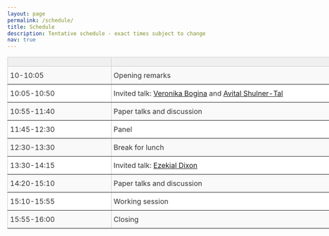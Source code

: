 ```yaml
---
layout: page
permalink: /schedule/
title: Schedule
description: Tentative schedule - exact times subject to change
nav: true
---
```


<!-- |                |            |
| ------------- |-------------|
| 10:00      | Opening remarks       |
| 10:05-10:50   | Invited talk: [Veronika Bogina](http://www.cycat.io/team/veronika-bogina/) and  [Avital Shulner-Tal](http://www.cycat.io/team/avital-shulner-tal/)        |
| 10:50-10:55   | Break        |
| 10:55-11:40   | Paper talks and discussion        |
| 11:40-11:45   | Break        |
| 11:45-12:30   | Panel        |
| 12:30-13:30   | Lunch break        |
| 13:30-14:15   | Invited talk: [Ezekial Dixon](https://www.asc.upenn.edu/people/faculty/ezekiel-dixon-roman-phd)        |
| 14:15-14:20   | Break        |
| 14:20-15:10   | Paper talks and discussion        |
| 15:10-15:55   | Working session        |
| 15:55-16:00   | Closing        |




 -->
<style type="text/css">
.tg  {border-collapse:collapse;border-color:#ccc;border-spacing:0;}
.tg td{background-color:#fff;border-color:#ccc;border-style:solid;border-width:1px;color:#333;
  overflow:hidden;padding:10px 5px;word-break:normal;}
.tg th{background-color:#f0f0f0;border-color:#ccc;border-style:solid;border-width:1px;color:#333;
  font-weight:normal;overflow:hidden;padding:10px 5px;word-break:normal;}
.tg .tg-0pky{border-color:inherit;text-align:left;vertical-align:top}
.tg .tg-btxf{background-color:#f9f9f9;border-color:inherit;text-align:left;vertical-align:top}
@media screen and (max-width: 767px) {.tg {width: auto !important;}.tg col {width: auto !important;}.tg-wrap {overflow-x: auto;-webkit-overflow-scrolling: touch;}}</style>
<div class="tg-wrap"><table class="tg" style="undefined;table-layout: fixed; width: 1260px">
<colgroup>
<col style="width: 236px">
<col style="width: 1024px">
</colgroup>
<thead>
  <tr>
    <th class="tg-0pky"></th>
    <th class="tg-0pky"></th>
  </tr>
</thead>
<tbody>
  <tr>
    <td class="tg-btxf">10-10:05</td>
    <td class="tg-btxf">Opening remarks</td>
  </tr>
  <tr>
    <td class="tg-0pky">10:05-10:50</td>
    <td class="tg-0pky">Invited talk: <a href="http://www.cycat.io/team/veronika-bogina/">Veronika Bogina</a> and  <a href="http://www.cycat.io/team/avital-shulner-tal/">Avital Shulner-Tal</a></td>
  </tr>
  <tr>
    <td class="tg-btxf">10:55-11:40</td>
    <td class="tg-btxf">Paper talks and discussion</td>
  </tr>
  <tr>
    <td class="tg-0pky">11:45-12:30</td>
    <td class="tg-0pky">Panel</td>
  </tr>
  <tr>
    <td class="tg-btxf">12:30-13:30</td>
    <td class="tg-btxf">Break for lunch</td>
  </tr>
  <tr>
    <td class="tg-0pky">13:30-14:15</td>
    <td class="tg-0pky">Invited talk: <a href="https://www.asc.upenn.edu/people/faculty/ezekiel-dixon-roman-phd">Ezekial Dixon</a></td>
  </tr>
  <tr>
    <td class="tg-btxf">14:20-15:10</td>
    <td class="tg-btxf">Paper talks and discussion</td>
  </tr>
  <tr>
    <td class="tg-0pky">15:10-15:55</td>
    <td class="tg-0pky">Working session</td>
  </tr>
  <tr>
    <td class="tg-btxf">15:55-16:00</td>
    <td class="tg-btxf">Closing</td>
  </tr>
</tbody>
</table></div>